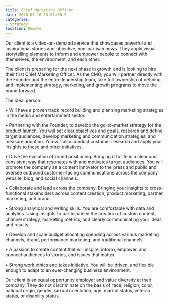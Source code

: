 ```yaml
---
title: Chief Marketing Officer
date: 2020-06-16 13:07:00 Z
categories:
- Strategy
location: Remote
---
```


Our client is a video-on-demand service that showcases powerful and inspirational stories and objective, non-partisan news. They apply visual storytelling elements to inform and empower people to connect with themselves, the environment, and each other.

The client is preparing for the next phase in growth and is looking to hire their first Chief Marketing Officer. As the CMO, you will partner directly with the Founder and the entire leadership team, take full ownership of defining and implementing strategy, marketing, and growth programs to move the brand forward.  

The ideal person:

• Will have a proven track record building and planning marketing strategies in the media and entertainment sector.

• Partnering with the Founder, to develop the go-to-market strategy for the product launch. You will set clear objectives and goals, research and define target audiences, develop marketing and communication strategies, and measure adoption. You will also conduct customer research and apply your insights to these and other initiatives.

• Drive the evolution of brand positioning. Bringing it to life in a clear and consistent way that resonates with and motivates target audiences. You will promote the company as a content innovator to the press and public and oversee outbound customer-facing communications across the company website, blog, and social channels.

• Collaborate and lead across the company. Bringing your insights to cross-functional stakeholders across content creation, product marketing, partner marketing, and brand.

• Strong analytical and writing skills. You are comfortable with data and analytics. Using insights to participate in the creation of custom content, channel strategy, marketing metrics, and clearly communicating your ideas and results.

• Develop and scale budget allocating spending across various marketing channels, brand, performance marketing, and traditional channels.

• A passion to create content that will inspire, inform, empower, and connect audiences to stories, and issues that matter.

• Strong work ethics and takes initiative. You will be driven, and flexible enough to adapt to an ever-changing business environment.


Our client is an equal opportunity employer and value diversity at their company. They do not discriminate on the basis of race, religion, color, national origin, gender, sexual orientation, age, marital status, veteran status, or disability status.
